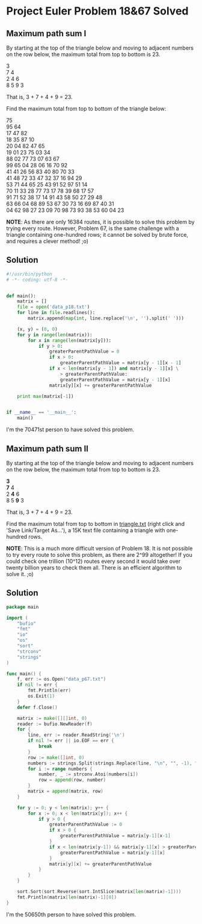 # Project Euler Problem 18&67 Solved


Maximum path sum I
------------------

By starting at the top of the triangle below and moving to adjacent numbers on the row below, the maximum total from top to bottom is 23.

3  
7 4  
2 4 6  
8 5 9 3

That is, 3 + 7 + 4 + 9 = 23.

Find the maximum total from top to bottom of the triangle below:

75  
95 64  
17 47 82  
18 35 87 10  
20 04 82 47 65  
19 01 23 75 03 34  
88 02 77 73 07 63 67  
99 65 04 28 06 16 70 92  
41 41 26 56 83 40 80 70 33  
41 48 72 33 47 32 37 16 94 29  
53 71 44 65 25 43 91 52 97 51 14  
70 11 33 28 77 73 17 78 39 68 17 57  
91 71 52 38 17 14 91 43 58 50 27 29 48  
63 66 04 68 89 53 67 30 73 16 69 87 40 31  
04 62 98 27 23 09 70 98 73 93 38 53 60 04 23

**NOTE**: As there are only 16384 routes, it is possible to solve this problem by trying every route. However, Problem 67, is the same challenge with a triangle containing one-hundred rows; it cannot be solved by brute force, and requires a clever method! ;o)

Solution
--------

```python
#!/usr/bin/python
# -*- coding: utf-8 -*-


def main():
    matrix = []
    file = open('data_p18.txt')
    for line in file.readlines():
        matrix.append(map(int, line.replace('\n', '').split(' ')))

    (x, y) = (0, 0)
    for y in range(len(matrix)):
        for x in range(len(matrix[y])):
            if y > 0:
                greaterParentPathValue = 0
                if x > 0:
                    greaterParentPathValue = matrix[y - 1][x - 1]
                if x < len(matrix[y - 1]) and matrix[y - 1][x] \
                    > greaterParentPathValue:
                    greaterParentPathValue = matrix[y - 1][x]
                matrix[y][x] += greaterParentPathValue

    print max(matrix[-1])


if __name__ == '__main__':
    main()
```

I'm the 70471st person to have solved this problem.

Maximum path sum II
-------------------

By starting at the top of the triangle below and moving to adjacent numbers on the row below, the maximum total from top to bottom is 23.

**3**  
**7** 4  
2 **4** 6  
8 5 **9** 3

That is, 3 + 7 + 4 + 9 = 23.

Find the maximum total from top to bottom in [triangle.txt](http://projecteuler.net/project/triangle.txt) (right click and 'Save Link/Target As...'), a 15K text file containing a triangle with one-hundred rows.

**NOTE**: This is a much more difficult version of Problem 18. It is not possible to try every route to solve this problem, as there are 2^99 altogether! If you could check one trillion (10^12) routes every second it would take over twenty billion years to check them all. There is an efficient algorithm to solve it. ;o)

Solution
--------

```go
package main

import (
    "bufio"
    "fmt"
    "io"
    "os"
    "sort"
    "strconv"
    "strings"
)

func main() {
    f, err := os.Open("data_p67.txt")
    if nil != err {
        fmt.Println(err)
        os.Exit(1)
    }
    defer f.Close()

    matrix := make([][]int, 0)
    reader := bufio.NewReader(f)
    for {
        line, err := reader.ReadString('\n')
        if nil != err || io.EOF == err {
            break
        }
        row := make([]int, 0)
        numbers := strings.Split(strings.Replace(line, "\n", "", -1), " ")
        for i := range numbers {
            number, _ := strconv.Atoi(numbers[i])
            row = append(row, number)
        }
        matrix = append(matrix, row)
    }

    for y := 0; y < len(matrix); y++ {
        for x := 0; x < len(matrix[y]); x++ {
            if y > 0 {
                greaterParentPathValue := 0
                if x > 0 {
                    greaterParentPathValue = matrix[y-1][x-1]
                }
                if x < len(matrix[y-1]) && matrix[y-1][x] > greaterParentPathValue {
                    greaterParentPathValue = matrix[y-1][x]
                }
                matrix[y][x] += greaterParentPathValue
            }
        }
    }

    sort.Sort(sort.Reverse(sort.IntSlice(matrix[len(matrix)-1])))
    fmt.Println(matrix[len(matrix)-1][0])
}
```

I'm the 50650th person to have solved this problem.

